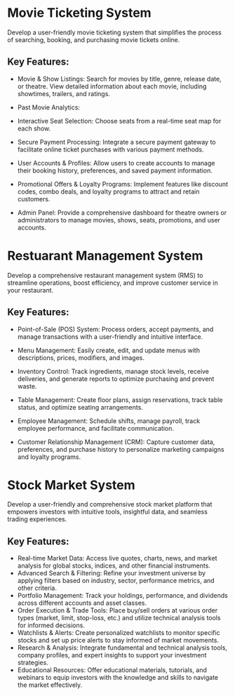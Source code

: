 # Movie Ticketing System

Develop a user-friendly movie ticketing system that simplifies the process of searching, booking, and purchasing movie tickets online.

## Key Features:

- Movie & Show Listings: Search for movies by title, genre, release date, or theatre. View detailed information about each movie, including showtimes, trailers, and ratings.

- Past Movie Analytics:

- Interactive Seat Selection: Choose seats from a real-time seat map for each show.

- Secure Payment Processing: Integrate a secure payment gateway to facilitate online ticket purchases with various payment methods.

- User Accounts & Profiles: Allow users to create accounts to manage their booking history, preferences, and saved payment information.

- Promotional Offers & Loyalty Programs: Implement features like discount codes, combo deals, and loyalty programs to attract and retain customers.

- Admin Panel: Provide a comprehensive dashboard for theatre owners or administrators to manage movies, shows, seats, promotions, and user accounts.

# Restuarant Management System

Develop a comprehensive restaurant management system (RMS) to streamline operations, boost efficiency, and improve customer service in your restaurant.

## Key Features:

- Point-of-Sale (POS) System: Process orders, accept payments, and manage transactions with a user-friendly and intuitive interface.

- Menu Management: Easily create, edit, and update menus with descriptions, prices, modifiers, and images.

- Inventory Control: Track ingredients, manage stock levels, receive deliveries, and generate reports to optimize purchasing and prevent waste.

- Table Management: Create floor plans, assign reservations, track table status, and optimize seating arrangements.

- Employee Management: Schedule shifts, manage payroll, track employee performance, and facilitate communication.

- Customer Relationship Management (CRM): Capture customer data, preferences, and purchase history to personalize marketing campaigns and loyalty programs.

# Stock Market System

Develop a user-friendly and comprehensive stock market platform that empowers investors with intuitive tools, insightful data, and seamless trading experiences.

## Key Features:

- Real-time Market Data: Access live quotes, charts, news, and market analysis for global stocks, indices, and other financial instruments.
- Advanced Search & Filtering: Refine your investment universe by applying filters based on industry, sector, performance metrics, and other criteria.
- Portfolio Management: Track your holdings, performance, and dividends across different accounts and asset classes.
- Order Execution & Trade Tools: Place buy/sell orders at various order types (market, limit, stop-loss, etc.) and utilize technical analysis tools for informed decisions.
- Watchlists & Alerts: Create personalized watchlists to monitor specific stocks and set up price alerts to stay informed of market movements.
- Research & Analysis: Integrate fundamental and technical analysis tools, company profiles, and expert insights to support your investment strategies.
- Educational Resources: Offer educational materials, tutorials, and webinars to equip investors with the knowledge and skills to navigate the market effectively.
